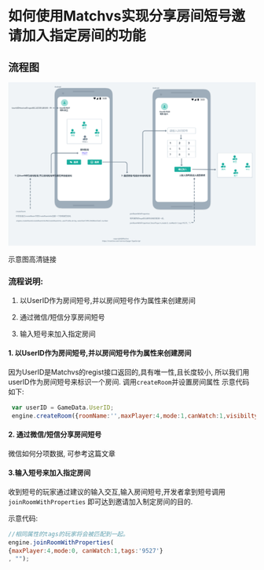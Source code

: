 # 如何使用Matchvs实现分享房间短号邀请加入指定房间的功能

## 流程图  

 

![flow](JoinRoomWithNumber.assets/flow.png)

示意图高清链接 [](JoinRoomWithNumber.assets/flow.png)

### 流程说明:

1. 以UserID作为房间短号,并以房间短号作为属性来创建房间 

2. 通过微信/短信分享房间短号 

3. 输入短号来加入指定房间 

   

#### 1. 以UserID作为房间短号,并以房间短号作为属性来创建房间

因为UserID是Matchvs的regist接口返回的,具有唯一性,且长度较小, 所以我们用userID作为房间短号来标识一个房间. 调用`createRoom`并设置房间属性
示意代码如下:

```javascript
 var userID = GameData.UserID;
 engine.createRoom({roomName:'',maxPlayer:4,mode:1,canWatch:1,visibilty:1,roomProperty:userID}, '', {})

```

#### 2. 通过微信/短信分享房间短号

微信如何分项数据, 可参考这篇文章[](./微信约战[wechatInvite].md)

#### 3.输入短号来加入指定房间

收到短号的玩家通过建议的输入交互,输入房间短号,开发者拿到短号调用`joinRoomWithProperties` 即可达到邀请加入制定房间的目的.

示意代码:

```javascript
//相同属性的tags的玩家将会被匹配到一起。
engine.joinRoomWithProperties(
{maxPlayer:4,mode:0, canWatch:1,tags:'9527'}
, "");
```

